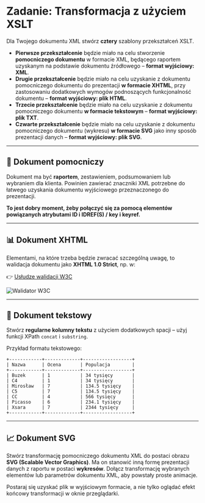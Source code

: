 
# Zadanie: Transformacja z użyciem XSLT

Dla Twojego dokumentu XML stwórz **cztery** szablony przekształceń XSLT.

- **Pierwsze przekształcenie** będzie miało na celu stworzenie **pomocniczego dokumentu** w formacie XML, będącego raportem uzyskanym na podstawie dokumentu źródłowego – **format wyjściowy: XML**.
- **Drugie przekształcenie** będzie miało na celu uzyskanie z dokumentu pomocniczego dokumentu do prezentacji **w formacie XHTML**, przy zastosowaniu dodatkowych wymogów podnoszących funkcjonalność dokumentu – **format wyjściowy: plik HTML**.
- **Trzecie przekształcenie** będzie miało na celu uzyskanie z dokumentu pomocniczego dokumentu **w formacie tekstowym** – **format wyjściowy: plik TXT**.
- **Czwarte przekształcenie** będzie miało na celu uzyskanie z dokumentu pomocniczego dokumentu (wykresu) **w formacie SVG** jako inny sposób prezentacji danych – **format wyjściowy: plik SVG**.

---

## 📄 Dokument pomocniczy

Dokument ma być **raportem**, zestawieniem, podsumowaniem lub wybraniem dla klienta. Powinien zawierać znaczniki XML potrzebne do łatwego uzyskania dokumentu wyjściowego przeznaczonego do prezentacji.

**To jest dobry moment, żeby połączyć się za pomocą elementów powiązanych atrybutami ID i IDREF(S) / key i keyref.**

---

## 📊 Dokument XHTML

Elementami, na które trzeba będzie zwracać szczególną uwagę, to walidacja dokumentu jako **XHTML 1.0 Strict**, np. w:

👉 [Usłudze walidacji W3C](https://validator.w3.org/)

![Walidator W3C](2282dd47-33e9-4975-bc6f-9f62d20935fa.png)

---

## 📃 Dokument tekstowy

Stwórz **regularne kolumny tekstu** z użyciem dodatkowych spacji – użyj funkcji XPath `concat` i `substring`.

Przykład formatu tekstowego:

```
+------------+-------------+------------------+
| Nazwa      | Ocena       | Populacja        |
+------------+-------------+------------------+
| Buzek      | 1           | 34 tysięcy       |
| C4         | 1           | 34 tysięcy       |
| Mirosław   | 7           | 134.5 tysięcy    |
| C5         | 7           | 134.5 tysięcy    |
| CC         | 4           | 566 tysięcy      |
| Picasso    | 6           | 234.1 tysięcy    |
| Xsara      | 7           | 2344 tysięcy     |
+------------+-------------+------------------+
```

---

## 📈 Dokument SVG

Stwórz transformację pomocniczego dokumentu XML do postaci obrazu **SVG (Scalable Vector Graphics)**. Ma on stanowić inną formę prezentacji danych z raportu w postaci **wykresów**. Dołącz transformację wybranych elementów lub parametrów dokumentu XML, aby powstały proste animacje.

Postaraj się uzyskać plik w wyjściowym formacie, a nie tylko oglądać efekt końcowy transformacji w oknie przeglądarki.
